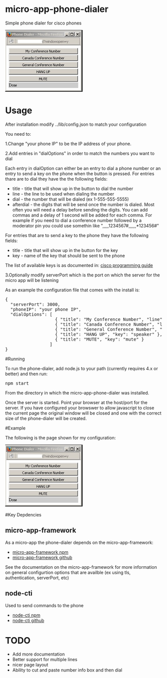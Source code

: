 # micro-app-phone-dialer

Simple phone dialer for cisco phones

![sample phone-dialer page](https://raw.githubusercontent.com/mhdawson/micro-app-phone-dialer/master/pictures/phone-dialer-window.jpg)

# Usage

After installation modify ../lib/config.json to match your configuration

You need to:

1.Change "your phone IP" to be the IP address of your phone.

2.Add entries in "dialOptions" in order to match the numbers you want to dial

Each entry in dialOption can either be an entry to dial a phone number or an entry to
send a key on the phone when the button is pressed.  For entries thare are to
dial they have the the following fields:

* title - title that will show up in the button to dial the number
* line - the line to be used when dialing the number
* dial - the number that will be dialed (ex 1-555-555-5555)
* afterdial - the digits that will be send once the number is dialed.  Most often you will
  need a delay before sending the digits.  You can add commas and a delay of 1 second will
  be added for each comma.  For example if you need to dial a conference number followed by
  a moderator pin you could use somethin like ",,,,,1234567#,,,,,,*123456#"

For entries that are to send a key to the phone they have the following fields:


* title - title that will show up in the button for the key
* key - name of the key that should be sent to the phone

The list of available keys is as documented in: [cisco programming guide](http://www.cisco.com/c/en/us/td/docs/voice_ip_comm/cuipph/all_models/xsi/6_0/english/programming/guide/XSIbook.pdf)


3.Optionally modify serverPort which is the port on which the server for the micro
   app will be listening

As an example the configuration file that comes with the install is:

<PRE>
{
  "serverPort": 3000,
  "phoneIP": "your phone IP",
  "dialOptions": [
                   { "title": "My Conference Number", "line": 1, "dial": "1-555-555-5555", "afterdial": ",,,,,1234567#,,,,,,*123456#" },
                   { "title": "Canada Conference Number", "line": 1, "dial": "1-555-555-5555" },
                   { "title": "General Conference Number", "line": 1, "dial": "1-555-555-5555" },
                   { "title": "HANG UP", "key": "speaker" },
                   { "title": "MUTE", "key": "mute" }
                 ]
}
</PRE>

#Running

To run the phone-dialer, add node.js to your path (currently requires 4.x or better) and
then run:

<PRE>
npm start
</PRE>

From the directory in which the micro-app-phone-dialer was installed.

Once the server is started. Point your browser at the host/port for the server.
If you have configured your browswer to allow javascript to close the current page
the original window will be closed and one with the correct size of the phone-dialer
will be created.

#Example

The following is the page shown for my configuration:

![sample phone-dialer page](https://raw.githubusercontent.com/mhdawson/micro-app-phone-dialer/master/pictures/phone-dialer-window.jpg)

#Key Depdencies

## micro-app-framework
As a micro-app the phone-dialer depends on the micro-app-framework:

* [micro-app-framework npm](https://www.npmjs.com/package/micro-app-framework)
* [micro-app-framework github](https://github.com/mhdawson/micro-app-framework)

See the documentation on the micro-app-framework for more information on general
configurtion options that are availble (ex using tls, authentication, serverPort, etc)

## node-cti

Used to send commands to the phone

* [node-cti npm](https://www.npmjs.com/package/node-cti)
* [node-cti github](https://github.com/mhdawson/node-cti)

# TODO

* Add more documentation
* Better support for multiple lines
* nicer page layout
* Ability to cut and paste number info box and then dial
